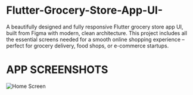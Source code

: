 # Flutter-Grocery-Store-App-UI-
A beautifully designed and fully responsive Flutter grocery store app UI, built from Figma with modern, clean architecture. This project includes all the essential screens needed for a smooth online shopping experience – perfect for grocery delivery, food shops, or e-commerce startups.

# APP SCREENSHOTS
![Home Screen]([[https://user-images.githubusercontent.com/123456789/your-image.png])
